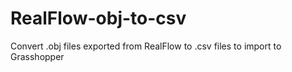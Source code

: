 RealFlow-obj-to-csv
===================

Convert .obj files exported from RealFlow to .csv files to import to Grasshopper

